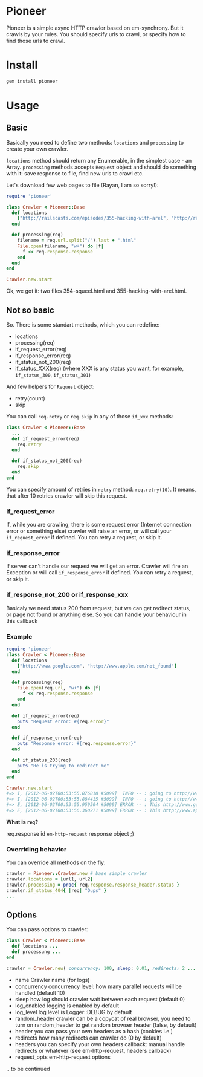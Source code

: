 # Pioneer

Pioneer is a simple async HTTP crawler based on em-synchrony. But it crawls by your rules. You should specify urls to crawl, or specify how to find those urls to crawl.

# Install

```bash
gem install pioneer
```

# Usage

## Basic

Basically you need to define two methods: `locations` and `processing` to create your own crawler.

`locations` method should return any Enumerable, in the simplest case - an Array. `processing` methods accepts `Request` object and should do something with it: save response to file, find new urls to crawl etc.

Let's download few web pages to file (Rayan, I am so sorry!):

```ruby
require 'pioneer'

class Crawler < Pioneer::Base
  def locations
    ["http://railscasts.com/episodes/355-hacking-with-arel", "http://railscasts.com/episodes/354-squeel"]
  end

  def processing(req)
    filename = req.url.split("/").last + ".html"
    File.open(filename, "w+") do |f|
      f << req.response.response
    end
  end
end

Crawler.new.start
```

Ok, we got it: two files 354-squeel.html and 355-hacking-with-arel.html.

## Not so basic

So. There is some standart methods, which you can redefine:

  * locations
  * processing(req)
  * if_request_error(req)
  * if_response_error(req)
  * if_status_not_200(req)
  * if_status_XXX(req) (where XXX is any status you want, for example, `if_status_300`, `if_status_301`)

And few helpers for `Request` object:

  * retry(count)
  * skip

You can call `req.retry` or `req.skip` in any of those `if_xxx` methods:

```ruby
class Crawler < Pioneer::Base
  ...
  def if_request_error(req)
    req.retry
  end

  def if_status_not_200(req)
    req.skip
  end
end
```

You can specify amount of retries in `retry` method: `req.retry(10)`. It means, that after 10 retries crawler will skip this request.

### if_request_error

If, while you are crawling, there is some request error (Internet connection error or something else) crawler will raise an error, or will call your `if_request_error` if defined. You can retry a request, or skip it.

### if_response_error

If server can't handle our request we will get an error. Crawler will fire an Exception or will call `if_response_error` if defined. You can retry a request, or skip it.

### if_response_not_200 or if_response_xxx

Basicaly we need status 200 from request, but we can get redirect status, or page not found or anything else. So you can handle your behaviour in this callback

### Example

```ruby
require 'pioneer'
class Crawler < Pioneer::Base
  def locations
    ["http://www.google.com", "http://www.apple.com/not_found"]
  end

  def processing(req)
    File.open(req.url, "w+") do |f|
      f << req.response.response
    end
  end

  def if_request_error(req)
    puts "Request error: #{req.error}"
  end

  def if_response_error(req)
    puts "Response error: #{req.response.error}"
  end

  def if_status_203(req)
    puts "He is trying to redirect me"
  end
end

Crawler.new.start
#=> I, [2012-06-02T00:53:55.876818 #5099]  INFO -- : going to http://www.google.com
#=> I, [2012-06-02T00:53:55.884415 #5099]  INFO -- : going to http://www.apple.com/not_found
#=> E, [2012-06-02T00:53:55.959504 #5099] ERROR -- : This http://www.google.com returns this http status: 302
#=> E, [2012-06-02T00:53:56.360271 #5099] ERROR -- : This http://www.apple.com/not_found returns this http status: 404
```

**What is `req`?**

req.response id `em-http-request` response object ;)

### Overriding behavior

You can override all methods on the fly:

```ruby
crawler = Pioneer::Crawler.new # base simple crawler
crawler.locations = [url1, url2]
crawler.processing = proc{ req.response.response_header.status }
crawler.if_status_404{ |req| "Oups" }
...
```
## Options

You can pass options to crawler:

```ruby
class Crawler < Pioneer::Base
  def locations ...
  def processung ...
end

crawler = Crawler.new( concurrency: 100, sleep: 0.01, redirects: 2 ... )
```


  * name
Crawler name (for logs)
  * concurrency
concurrency level: how many parallel requests will be handled (default 10)
  * sleep
how log should crawler wait between each request (default 0)
  * log_enabled
logging is enabled by default
  * log_level
log level is Logger::DEBUG by default
  * random_header
crawler can be a copycat of real browser, you need to turn on random_header to get random browser header (false, by default)
  * header
you can pass your own headers as a hash (cookies i.e.)
  * redirects
how many redirects can crawler do (0 by default)
  * headers
you can specify your own headers callback: manual handle redirects or whatever (see em-http-request, headers callback)
  * request_opts
em-http-request options

.. to be continued